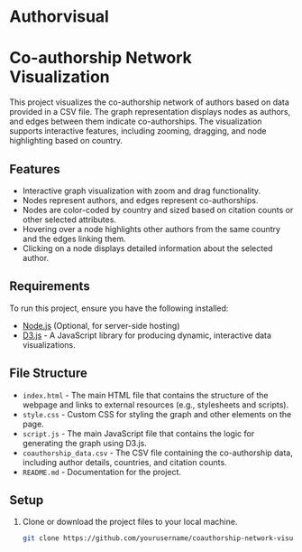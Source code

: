 ﻿# Authorvisual
# Co-authorship Network Visualization

This project visualizes the co-authorship network of authors based on data provided in a CSV file. The graph representation displays nodes as authors, and edges between them indicate co-authorships. The visualization supports interactive features, including zooming, dragging, and node highlighting based on country.

## Features
- Interactive graph visualization with zoom and drag functionality.
- Nodes represent authors, and edges represent co-authorships.
- Nodes are color-coded by country and sized based on citation counts or other selected attributes.
- Hovering over a node highlights other authors from the same country and the edges linking them.
- Clicking on a node displays detailed information about the selected author.

## Requirements

To run this project, ensure you have the following installed:
- [Node.js](https://nodejs.org/) (Optional, for server-side hosting)
- [D3.js](https://d3js.org/) - A JavaScript library for producing dynamic, interactive data visualizations.

## File Structure

- `index.html` - The main HTML file that contains the structure of the webpage and links to external resources (e.g., stylesheets and scripts).
- `style.css` - Custom CSS for styling the graph and other elements on the page.
- `script.js` - The main JavaScript file that contains the logic for generating the graph using D3.js.
- `coauthorship_data.csv` - The CSV file containing the co-authorship data, including author details, countries, and citation counts.
- `README.md` - Documentation for the project.

## Setup

1. Clone or download the project files to your local machine.

   ```bash
   git clone https://github.com/yourusername/coauthorship-network-visualization.git
